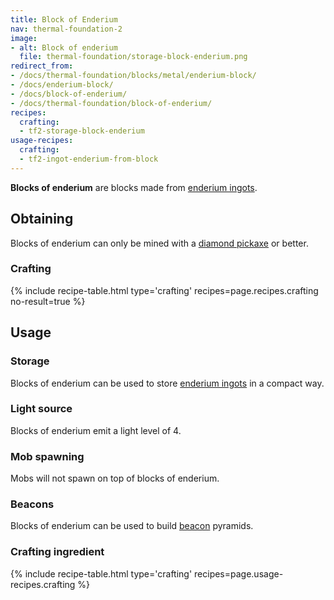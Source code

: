 ```yaml
---
title: Block of Enderium
nav: thermal-foundation-2
image:
- alt: Block of enderium
  file: thermal-foundation/storage-block-enderium.png
redirect_from:
- /docs/thermal-foundation/blocks/metal/enderium-block/
- /docs/enderium-block/
- /docs/block-of-enderium/
- /docs/thermal-foundation/block-of-enderium/
recipes:
  crafting:
  - tf2-storage-block-enderium
usage-recipes:
  crafting:
  - tf2-ingot-enderium-from-block
---
```


**Blocks of enderium** are blocks made from [enderium
ingots](/docs/thermal-foundation-2/enderium-ingot/).


Obtaining
---------

Blocks of enderium can only be mined with a [diamond
pickaxe](https://minecraft.gamepedia.com/Pickaxe) or better.

### Crafting
{% include recipe-table.html type='crafting' recipes=page.recipes.crafting no-result=true %}


Usage
-----

### Storage
Blocks of enderium can be used to store [enderium ingots](/docs/thermal-foundation-2/enderium-ingot/)
in a compact way.

### Light source
Blocks of enderium emit a light level of 4.

### Mob spawning
Mobs will not spawn on top of blocks of enderium.

### Beacons
Blocks of enderium can be used to build
[beacon](https://minecraft.gamepedia.com/Beacon) pyramids.

### Crafting ingredient
{% include recipe-table.html type='crafting' recipes=page.usage-recipes.crafting %}

